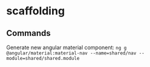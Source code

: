 # scaffolding

## Commands

Generate new angular material component: `ng g @angular/material:material-nav --name=shared/nav --module=shared/shared.module`
